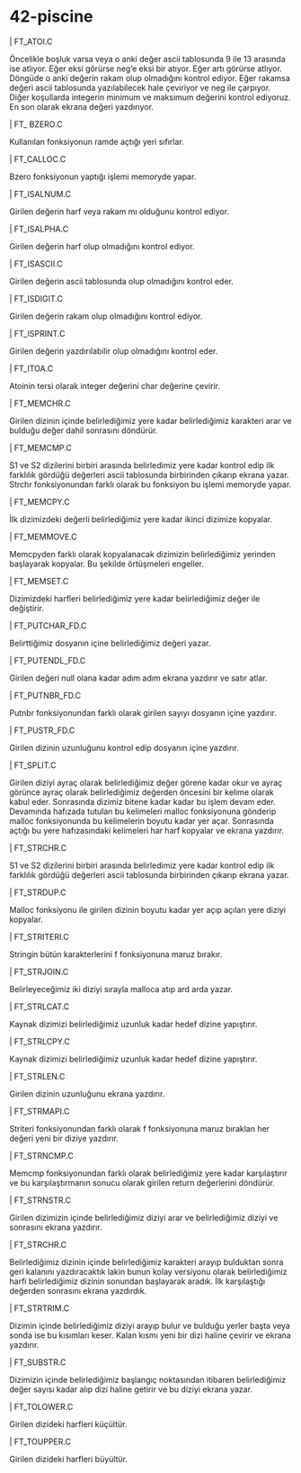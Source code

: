# 42-piscine

| FT_ATOI.C

Öncelikle boşluk varsa veya o anki değer ascii tablosunda 9 ile 13 arasında ise atlıyor. Eğer eksi görürse neg’e eksi bir atıyor. Eğer artı görürse atlıyor. Döngüde o anki değerin rakam olup olmadığını kontrol ediyor. Eğer rakamsa değeri ascii tablosunda yazılabilecek hale çeviriyor ve neg ile çarpıyor. Diğer koşullarda integerin minimum ve maksimum değerini kontrol ediyoruz. En son olarak ekrana değeri yazdırıyor.

| FT_ BZERO.C

Kullanılan fonksiyonun ramde açtığı yeri sıfırlar.

| FT_CALLOC.C

Bzero fonksiyonun yaptığı işlemi memoryde yapar.

| FT_ISALNUM.C

Girilen değerin harf veya rakam mı olduğunu kontrol ediyor.

| FT_ISALPHA.C

Girilen değerin harf olup olmadığını kontrol ediyor.

| FT_ISASCII.C

Girilen değerin ascii tablosunda olup olmadığını kontrol eder.

| FT_ISDIGIT.C

Girilen değerin rakam olup olmadığını kontrol ediyor.

| FT_ISPRINT.C

Girilen değerin yazdırılabilir olup olmadığını kontrol eder.

| FT_ITOA.C

Atoinin tersi olarak integer değerini char değerine çevirir.

| FT_MEMCHR.C

Girilen dizinin içinde belirlediğimiz yere kadar belirlediğimiz karakteri arar ve bulduğu değer dahil sonrasını döndürür.

| FT_MEMCMP.C

S1 ve S2 dizilerini birbiri arasında belirledimiz yere kadar kontrol edip ilk farklılık gördüğü değerleri ascii tablosunda birbirinden çıkarıp ekrana yazar. Strchr fonksiyonundan farklı olarak bu fonksiyon bu işlemi memoryde yapar.

| FT_MEMCPY.C

İlk dizimizdeki değerli belirlediğimiz yere kadar ikinci dizimize kopyalar.

| FT_MEMMOVE.C

Memcpyden farklı olarak kopyalanacak dizimizin belirlediğimiz yerinden başlayarak kopyalar. Bu şekilde örtüşmeleri engeller.

| FT_MEMSET.C

Dizimizdeki harfleri belirlediğimiz yere kadar belirlediğimiz değer ile değiştirir. 

| FT_PUTCHAR_FD.C

Belirttiğimiz dosyanın içine belirlediğimiz değeri yazar.

| FT_PUTENDL_FD.C

Girilen değeri null olana kadar adım adım ekrana yazdırır ve satır atlar.

| FT_PUTNBR_FD.C

Putnbr fonksiyonundan farklı olarak girilen sayıyı dosyanın içine yazdırır.

| FT_PUSTR_FD.C

Girilen dizinin uzunluğunu kontrol edip dosyanın içine yazdırır.

| FT_SPLIT.C

Girilen diziyi ayraç olarak belirlediğimiz değer görene kadar okur ve ayraç görünce ayraç olarak belirlediğimiz değerden öncesini bir kelime olarak kabul eder. Sonrasında dizimiz bitene kadar kadar bu işlem devam eder. Devamında hafızada tutulan bu kelimeleri malloc fonksiyonuna gönderip malloc fonksiyonunda bu kelimelerin boyutu kadar yer açar. Sonrasında açtığı bu yere hafızasındaki kelimeleri har harf kopyalar ve ekrana yazdırır.

| FT_STRCHR.C

S1 ve S2 dizilerini birbiri arasında belirledimiz yere kadar kontrol edip ilk farklılık gördüğü değerleri ascii tablosunda birbirinden çıkarıp ekrana yazar.

| FT_STRDUP.C

Malloc fonksiyonu ile girilen dizinin boyutu kadar yer açıp açılan yere diziyi kopyalar.

| FT_STRITERI.C

Stringin bütün karakterlerini f fonksiyonuna maruz bırakır.

| FT_STRJOIN.C

Belirleyeceğimiz iki diziyi sırayla malloca atıp ard arda yazar.

| FT_STRLCAT.C

Kaynak dizimizi belirlediğimiz uzunluk kadar hedef dizine yapıştırır.

| FT_STRLCPY.C

Kaynak dizimizi belirlediğimiz uzunluk kadar hedef dizine yapıştırır.

| FT_STRLEN.C

Girilen dizinin uzunluğunu ekrana yazdırır.

| FT_STRMAPI.C

Striteri fonksiyonundan farklı olarak f fonksiyonuna maruz bıraklan her değeri yeni bir diziye yazdırır.

| FT_STRNCMP.C

Memcmp fonksiyonundan farklı olarak belirlediğimiz yere kadar karşılaştırır ve bu karşılaştırmanın sonucu olarak girilen return değerlerini döndürür.

| FT_STRNSTR.C

Girilen dizimizin içinde belirlediğimiz diziyi arar ve belirlediğimiz diziyi ve  sonrasını ekrana yazdırır.

| FT_STRCHR.C

Belirlediğimiz dizinin içinde belirlediğimiz karakteri arayıp bulduktan sonra geri kalanını yazdıracaktık lakin bunun kolay versiyonu olarak belirlediğimiz harfi belirlediğimiz dizinin sonundan başlayarak aradık. İlk karşılaştığı değerden sonrasını ekrana yazdırdık.

| FT_STRTRIM.C

Dizimin içinde belirlediğimiz diziyi arayıp bulur ve bulduğu yerler başta veya sonda ise bu kısımları keser. Kalan kısmı yeni bir dizi haline çevirir ve ekrana yazdırır.

| FT_SUBSTR.C

Dizimizin içinde belirlediğimiz başlangıç noktasından itibaren belirlediğimiz değer sayısı kadar alıp dizi haline getirir ve bu diziyi ekrana yazar.

| FT_TOLOWER.C

Girilen dizideki harfleri küçültür.

| FT_TOUPPER.C

Girilen dizideki harfleri büyültür.
